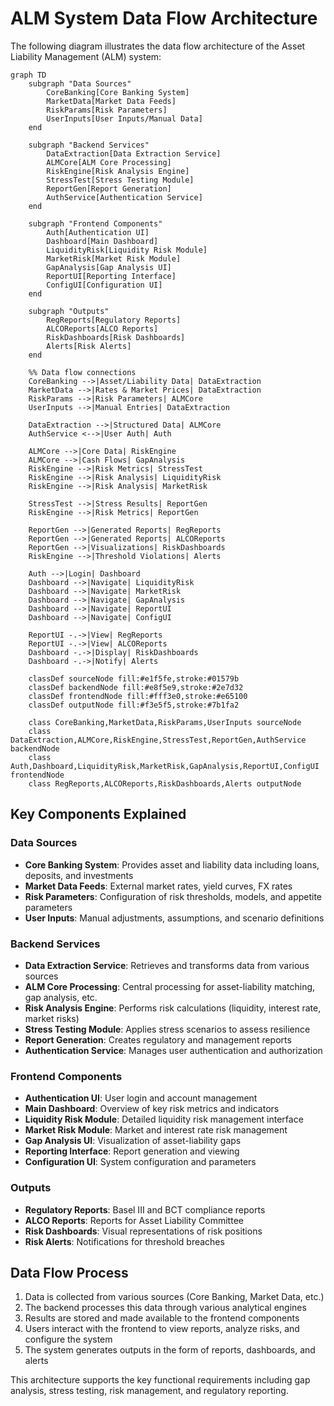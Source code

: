 
# ALM System Data Flow Architecture

The following diagram illustrates the data flow architecture of the Asset Liability Management (ALM) system:

```mermaid
graph TD
    subgraph "Data Sources"
        CoreBanking[Core Banking System]
        MarketData[Market Data Feeds]
        RiskParams[Risk Parameters]
        UserInputs[User Inputs/Manual Data]
    end

    subgraph "Backend Services"
        DataExtraction[Data Extraction Service]
        ALMCore[ALM Core Processing]
        RiskEngine[Risk Analysis Engine]
        StressTest[Stress Testing Module]
        ReportGen[Report Generation]
        AuthService[Authentication Service]
    end

    subgraph "Frontend Components"
        Auth[Authentication UI]
        Dashboard[Main Dashboard]
        LiquidityRisk[Liquidity Risk Module]
        MarketRisk[Market Risk Module]
        GapAnalysis[Gap Analysis UI]
        ReportUI[Reporting Interface]
        ConfigUI[Configuration UI]
    end

    subgraph "Outputs"
        RegReports[Regulatory Reports]
        ALCOReports[ALCO Reports]
        RiskDashboards[Risk Dashboards]
        Alerts[Risk Alerts]
    end

    %% Data flow connections
    CoreBanking -->|Asset/Liability Data| DataExtraction
    MarketData -->|Rates & Market Prices| DataExtraction
    RiskParams -->|Risk Parameters| ALMCore
    UserInputs -->|Manual Entries| DataExtraction

    DataExtraction -->|Structured Data| ALMCore
    AuthService <-->|User Auth| Auth

    ALMCore -->|Core Data| RiskEngine
    ALMCore -->|Cash Flows| GapAnalysis
    RiskEngine -->|Risk Metrics| StressTest
    RiskEngine -->|Risk Analysis| LiquidityRisk
    RiskEngine -->|Risk Analysis| MarketRisk
    
    StressTest -->|Stress Results| ReportGen
    RiskEngine -->|Risk Metrics| ReportGen
    
    ReportGen -->|Generated Reports| RegReports
    ReportGen -->|Generated Reports| ALCOReports
    ReportGen -->|Visualizations| RiskDashboards
    RiskEngine -->|Threshold Violations| Alerts

    Auth -->|Login| Dashboard
    Dashboard -->|Navigate| LiquidityRisk
    Dashboard -->|Navigate| MarketRisk
    Dashboard -->|Navigate| GapAnalysis
    Dashboard -->|Navigate| ReportUI
    Dashboard -->|Navigate| ConfigUI

    ReportUI -.->|View| RegReports
    ReportUI -.->|View| ALCOReports
    Dashboard -.->|Display| RiskDashboards
    Dashboard -.->|Notify| Alerts

    classDef sourceNode fill:#e1f5fe,stroke:#01579b
    classDef backendNode fill:#e8f5e9,stroke:#2e7d32
    classDef frontendNode fill:#fff3e0,stroke:#e65100
    classDef outputNode fill:#f3e5f5,stroke:#7b1fa2

    class CoreBanking,MarketData,RiskParams,UserInputs sourceNode
    class DataExtraction,ALMCore,RiskEngine,StressTest,ReportGen,AuthService backendNode
    class Auth,Dashboard,LiquidityRisk,MarketRisk,GapAnalysis,ReportUI,ConfigUI frontendNode
    class RegReports,ALCOReports,RiskDashboards,Alerts outputNode
```

## Key Components Explained

### Data Sources
- **Core Banking System**: Provides asset and liability data including loans, deposits, and investments
- **Market Data Feeds**: External market rates, yield curves, FX rates
- **Risk Parameters**: Configuration of risk thresholds, models, and appetite parameters
- **User Inputs**: Manual adjustments, assumptions, and scenario definitions

### Backend Services
- **Data Extraction Service**: Retrieves and transforms data from various sources
- **ALM Core Processing**: Central processing for asset-liability matching, gap analysis, etc.
- **Risk Analysis Engine**: Performs risk calculations (liquidity, interest rate, market risks)
- **Stress Testing Module**: Applies stress scenarios to assess resilience
- **Report Generation**: Creates regulatory and management reports
- **Authentication Service**: Manages user authentication and authorization

### Frontend Components
- **Authentication UI**: User login and account management
- **Main Dashboard**: Overview of key risk metrics and indicators
- **Liquidity Risk Module**: Detailed liquidity risk management interface
- **Market Risk Module**: Market and interest rate risk management
- **Gap Analysis UI**: Visualization of asset-liability gaps
- **Reporting Interface**: Report generation and viewing
- **Configuration UI**: System configuration and parameters

### Outputs
- **Regulatory Reports**: Basel III and BCT compliance reports
- **ALCO Reports**: Reports for Asset Liability Committee
- **Risk Dashboards**: Visual representations of risk positions
- **Risk Alerts**: Notifications for threshold breaches

## Data Flow Process

1. Data is collected from various sources (Core Banking, Market Data, etc.)
2. The backend processes this data through various analytical engines
3. Results are stored and made available to the frontend components
4. Users interact with the frontend to view reports, analyze risks, and configure the system
5. The system generates outputs in the form of reports, dashboards, and alerts

This architecture supports the key functional requirements including gap analysis, stress testing, risk management, and regulatory reporting.
